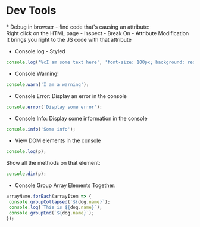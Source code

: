 <h1>Dev Tools</h1>
* Debug in browser - find code that's causing an attribute: <br />
Right click on the HTML page - Inspect - Break On - Attribute Modification<br />
It brings you right to the JS code with that attribute

* Console.log - Styled<br />

```javascript
console.log('%cI am some text here', 'font-size: 100px; background: red; letter-spacing: 2');
```
* Console Warning! 

```javascript
console.warn('I am a warning');
```
* Console Error: Display an error in the console

```javascript
console.error('Display some error');
```
* Console Info: Display some information in the console

```javascript
console.info('Some info');
```
* View DOM elements in the console

```javascript
console.log(p);
```
Show all the methods on that element:

```javascript
console.dir(p);
```
* Console Group Array Elements Together:

```javascript
arrayName.forEach(arrayItem => {
 console.groupCollapsed(`${dog.name}`);
 console.log(`This is ${dog.name}`);
 console.groupEnd(`${dog.name}`);
});
```


